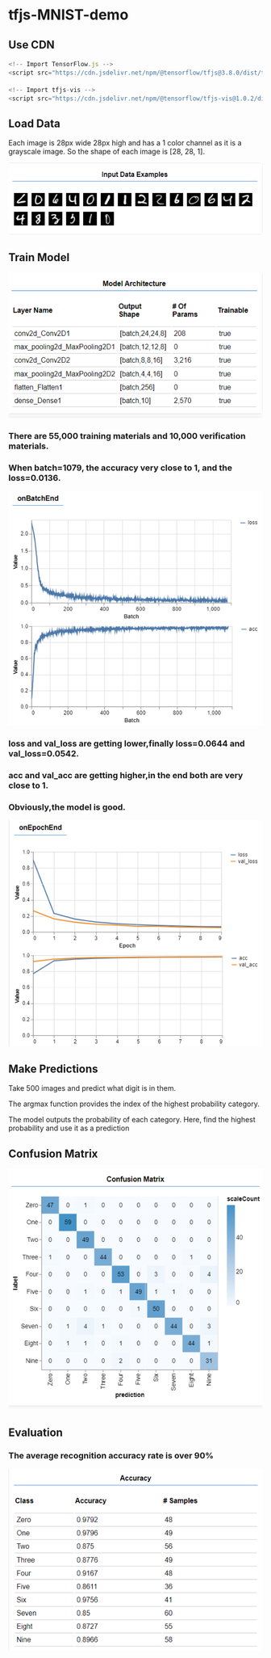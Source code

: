 # tfjs-MNIST-demo

## Use CDN 
```javascript
<!-- Import TensorFlow.js -->
<script src="https://cdn.jsdelivr.net/npm/@tensorflow/tfjs@3.8.0/dist/tf.min.js"></script>

<!-- Import tfjs-vis -->
<script src="https://cdn.jsdelivr.net/npm/@tensorflow/tfjs-vis@1.0.2/dist/tfjs-vis.umd.min.js"></script>
```

## Load Data
Each image is 28px wide 28px high and has a 1 color channel as it is a grayscale image. So the shape of each image is [28, 28, 1].

<img src="images/Input_Data_Examples.png">


## Train Model
<img src="images/Model_Architecture.png">

### There are 55,000 training materials and 10,000 verification materials.
### When batch=1079, the accuracy very close to 1, and the loss=0.0136.
<img src="images/Model_Training_onBatchEnd.png">

### loss and val_loss are getting lower,finally loss=0.0644 and val_loss=0.0542.
### acc and val_acc  are getting higher,in the end both are very close to 1.
### Obviously,the model is good.
<img src="images/Model_Training_onEpochEnd.png">

## Make Predictions
Take 500 images and predict what digit is in them.

The argmax function provides the index of the highest probability category. 

The model outputs the probability of each category. Here, find the highest probability and use it as a prediction

## Confusion Matrix
<img src="images/Confusion Matrix.png">

## Evaluation
### The average recognition accuracy rate is over __90%__
<img src="images/Accuracy.png">

